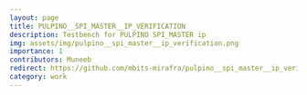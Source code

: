 ```yaml
---
layout: page
title: PULPINO__SPI_MASTER__IP_VERIFICATION 
description: Testbench for PULPINO SPI_MASTER ip 
img: assets/img/pulpino__spi_master__ip_verification.png
importance: 1
contributors: Muneeb
redirect: https://github.com/mbits-mirafra/pulpino__spi_master__ip_verification
category: work
---
```

